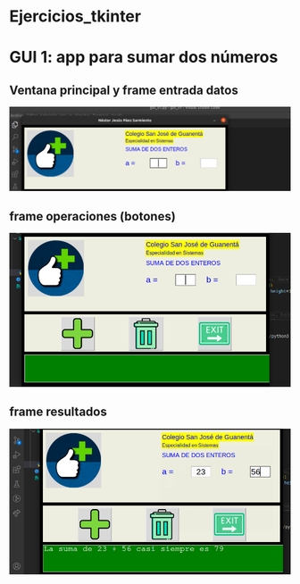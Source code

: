 # Ejercicios_tkinter

# GUI 1: app para sumar dos números

## Ventana principal y frame entrada datos

![ventana principal y frame entrada](ventanaprincipal.png "ventana principal y frame entrada")

## frame operaciones (botones)

![frame operaciones](frameoperaciones.png "frame operaciones realizado")

## frame resultados

![frame resultados](frameresultados.png "frame operaciones realizado")